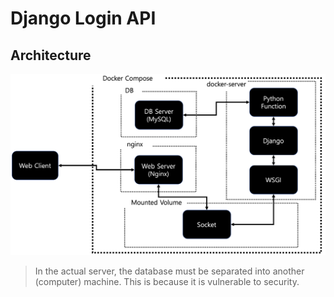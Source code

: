 # Django Login API

## Architecture
![architecture](images/architecture.png)

> In the actual server, the database must be separated into another (computer) machine. This is because it is vulnerable to security.
